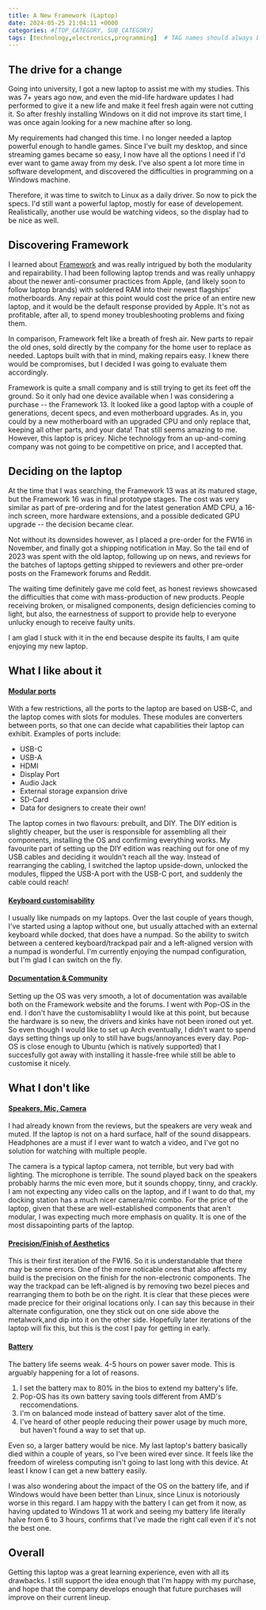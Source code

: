 ```yaml
---
title: A New Framework (Laptop)
date: 2024-05-25 21:04:11 +0000
categories: #[TOP_CATEGORY, SUB_CATEGORY]
tags: [technology,electronics,programming]  # TAG names should always be lowercase
---
```



## The drive for a change
Going into university, I got a new laptop to assist me with my studies.
This was 7+ years ago now, and even the mid-life hardware updates I had performed to give it a new life and make it feel fresh again were not cutting it.
So after freshly installing Windows on it did not improve its start time, I was once again looking for a new machine after so long.

My requirements had changed this time. I no longer needed a laptop powerful enough to handle games.
Since I've built my desktop, and since streaming games became so easy, I now have all the options I need if I'd ever want to game away from my desk.
I've also spent a lot more time in software development, and discovered the difficulties in programming on a Windows machine.

Therefore, it was time to switch to Linux as  a daily driver.
So now to pick the specs. I'd still want a powerful laptop, mostly for ease of developement.
Realistically, another use would be watching videos, so the display had to be nice as well.


## Discovering Framework
I learned about [Framework](https://frame.work) and was really intrigued by both the modularity and repairability.
I had been following laptop trends and was really unhappy about the newer anti-consumer practices from Apple, (and likely soon to follow laptop brands) with soldered RAM into their newest flagships' motherboards. 
Any repair at this point would cost the price of an entire new laptop, and it would be the default response provided by Apple. 
It's not as profitable, after all, to spend money troubleshooting problems and fixing them.

In comparison, Framework felt like a breath of fresh air. New parts to repair the old ones, sold directly by the company for the home user to replace as needed.
Laptops built with that in mind, making repairs easy. I knew there would be compromises, but I decided I was going to evaluate them accordingly.

Framework is quite a small company and is still trying to get its feet off the ground.
So it only had one device available when I was considering a purchase -- the Framework 13.
It looked like a good laptop with a couple of generations, decent specs, and even motherboard upgrades.
As in, you could by a new motherboard with an upgraded CPU and only replace that, keeping all other parts, and your data!
That still seems amazing to me.
However, this laptop is pricey. 
Niche technology from an up-and-coming company was not going to be competitive on price, and I accepted that.

## Deciding on the laptop
At the time that I was searching, the Framework 13 was at its matured stage, but the Framework 16 was in final prototype stages.
The cost was very similar as part of pre-ordering and for the latest generation AMD CPU, a 16-inch screen, more hardware extensions, and a possible dedicated GPU upgrade -- the decision became clear.

Not without its downsides however, as I placed a pre-order for the FW16 in November, and finally got a shipping notification in May.
So the tail end of 2023 was spent with the old laptop, following up on news, and reviews for the batches of laptops getting shipped to reviewers and other pre-order posts on the Framework forums and Reddit.

The waiting time definitely gave me cold feet, as honest reviews showcased the difficulties that come with mass-production of new products.
People receiving broken, or misaligned components, design deficiencies coming to light, but also, the earnestness of support to provide help to everyone unlucky enough to receive faulty units.

I am glad I stuck with it in the end because despite its faults, I am quite enjoying my new laptop.

## What I like about it

#### <ins>Modular ports</ins>
With a few restrictions, all the ports to the laptop are based on USB-C, and the laptop comes with slots for modules.
These modules are converters between ports, so that one can decide what capabilities their laptop can exhibit.
Examples of ports include:
* USB-C
* USB-A
* HDMI
* Display Port
* Audio Jack
* External storage expansion drive
* SD-Card
* Data for designers to create their own! 

The laptop comes in two flavours: prebuilt, and DIY. 
The DIY edition is slightly cheaper, but the user is responsible for assembling all their components, installing the OS and confirming everything works.
My favourite part of setting up the DIY edition was reaching out for one of my USB cables and deciding it wouldn't reach all the way.
Instead of rearranging the cabling, I switched the laptop upside-down, unlocked the modules, flipped the USB-A port with the USB-C port, and suddenly the cable could reach!

#### <ins> Keyboard customisability </ins>
I usually like numpads on my laptops.
Over the last couple of years though, I've started using a laptop without one, but usually attached with an external keyboard while docked, that does have a numpad.
So the ability to switch between a centered keyboard/trackpad pair and a left-aligned version with a numpad is wonderful. 
I'm currently enjoying the numpad configuration, but I'm glad I can switch on the fly.

#### <ins> Documentation & Community </ins>
Setting up the OS was very smooth, a lot of documentation was available both on the Framework website and the forums.
I went with Pop-OS in the end. I don't have the customisablilty I would like at this point, but because the hardware is so new, the drivers and kinks have not been ironed out yet.
So even though I would like to set up Arch eventually, I didn't want to spend days setting things up only to still have bugs/annoyances every day.
Pop-OS is close enough to Ubuntu (which is natively supported) that I succesfully got away with installing it hassle-free while still be able to customise it nicely.

## What I don't like

#### <ins>Speakers, Mic, Camera</ins>
I had already known from the reviews, but the speakers are very weak and muted.
If the laptop is not on a hard surface, half of the sound disappears.
Headphones are a must if I ever want to watch a video, and I've got no solution for watching with multiple people.

The camera is a typical laptop camera, not terrible, but very bad with lighting.
The microphone is terrible.
The sound played back on the speakers probably harms the mic even more, but it sounds choppy, tinny, and crackly.
I am not expecting any video calls on the laptop, and if I want to do that, my docking station has a much nicer camera/mic combo.
For the price of the laptop, given that these are well-established components that aren't modular, I was expecting much more emphasis on quality.
It is one of the most dissapointing parts of the laptop.

#### <ins> Precision/Finish of Aesthetics </ins>
This is their first iteration of the FW16. 
So it is understandable that there may be some errors.
One of the more noticable ones that also affects my build is the precision on the finish for the non-electronic components.
The way the trackpad can be left-aligned is by removing two bezel pieces and rearranging them to both be on the right.
It is clear that these pieces were made precice for their original locations only.
I can say this because in their alternate configuration, one they stick out on one side above the metalwork,and dip into it on the other side.
Hopefully later iterations of the laptop will fix this, but this is the cost I pay for getting in early.

#### <ins>Battery</ins>
The battery life seems weak. 
4-5 hours on power saver mode. 
This is arguably happening for a lot of reasons.

1. I set the battery max to 80% in the bios to extend my battery's life.
2. Pop-OS has its own battery saving tools different from AMD's reccomendations.
3. I'm on balanced mode instead of battery saver alot of the time.
4. I've heard of other people reducing their power usage by much more, but haven't found a way to set that up.

Even so, a larger battery would be nice. My last laptop's battery basically died within a couple of years, so I've been wired ever since. 
It feels like the freedom of wireless computing isn't going to last long with this device.
At least I know I can get a new battery easily.

I was also wondering about the impact of the OS on the battery life, and if Windows would have been better than Linux, since Linux is notoriously worse in this regard.
I am happy with the battery I can get from it now, as having updated to Windows 11 at work and seeing my battery life literally halve from 6 to 3 hours, confirms that I've made the right call even if it's not the best one.

## Overall
Getting this laptop was a great learning experience, even with all its drawbacks. I still support the idea enough that I'm happy with my purchase, and hope that the company develops enough that future purchases will improve on their current lineup.


